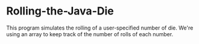 # Rolling-the-Java-Die
This program simulates the rolling of a user-specified number of die. We're using an array to keep track of the number of rolls of each number.
